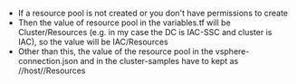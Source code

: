 * If a resource pool is not created or you don't have permissions to create
* Then the value of resource pool in the variables.tf will be Cluster/Resources (e.g. in my case the DC is IAC-SSC and cluster is IAC), so the value will be IAC/Resources
* Other than this, the value of the resource pool in the vsphere-connection.json and in the cluster-samples have to kept as /<Datacentername>/host/<clustername>/Resources
